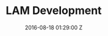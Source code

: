 ---
title: LAM Development
date: 2016-08-18 01:29:00 Z
position: 0
layout: index
header-text: LAM Development
header-subtext: Bringing solar to New York State
bullet1-title: Efficient
bullet1-body: Solar energy is quickly becoming the most efficient source of power
  to produce
bullet2-title: Affordable
bullet2-body: By harvesting solar on an ideal plot, costs are driven down for consumers
  everywhere
bullet3-title: Safe
bullet3-body: Solar is 100% environmentally friendly, and safe for any neighborhood
  to use
section1-title: LAM knows solar
section1-subtitle: LAM Development brings solar power to municipalities in New York
subsection1-title: We're the best in the business
subsection1-body: The adoption of renewable energy alternatives in New York State has been stagnant relative to many other states around the country. In order to combat this problem, Governor Cuomo has instituted one of the most aggressive energy programs to spur the development of cleaner energy facilities.<br/><br/>LAM Development sees New York State as an area with great potential, and an area where we have the opportunity to make a substantial positive impact.
subsection1-link: Read more about us &rarr;
section2-title: What's our secret?
section2-subtitle: We partner with the best in the business
---